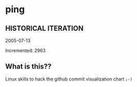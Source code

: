 # ping

## HISTORICAL ITERATION
2005-07-13

Incremented: 2963

## What is this?? 
Linux skills to hack the github commit visualization chart `;-)`
